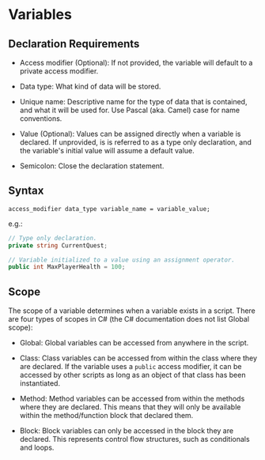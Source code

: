 # Variables

## Declaration Requirements

* Access modifier (Optional): If not provided, the variable will default to a private access modifier.

* Data type: What kind of data will be stored.

* Unique name: Descriptive name for the type of data that is contained, and what it will be used for. Use Pascal (aka. Camel) case for name conventions.

* Value (Optional): Values can be assigned directly when a variable is declared. If unprovided, is is referred to as a type only declaration, and the variable's initial value will assume a default value.

* Semicolon: Close the declaration statement.


## Syntax

`access_modifier data_type variable_name = variable_value;`

e.g.:
``` cs
// Type only declaration.
private string CurrentQuest;

// Variable initialized to a value using an assignment operator.
public int MaxPlayerHealth = 100;
```


## Scope

The scope of a variable determines when a variable exists in a script. There are four types of scopes in C# (the C# documentation does not list Global scope):

* Global: Global variables can be accessed from anywhere in the script.

* Class: Class variables can be accessed from within the class where they are declared. If the variable uses a `public` access modifier, it can be accessed by other scripts as long as an object of that class has been instantiated.

* Method: Method variables can be accessed from within the methods where they are declared. This means that they will only be available within the method/function block that declared them.

* Block: Block variables can only be accessed in the block they are declared. This represents control flow structures, such as conditionals and loops.
